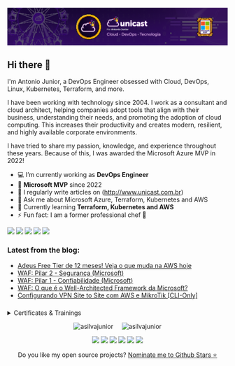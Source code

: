 <p align="center">
<img src="assets/images/banner.png">
</p>

## Hi there 👋

I'm Antonio Junior, a DevOps Engineer obsessed with Cloud, DevOps, Linux, Kubernetes, Terraform, and more.

I have been working with technology since 2004. I work as a consultant and cloud architect, helping companies adopt tools that align with their business, understanding their needs, and promoting the adoption of cloud computing. This increases their productivity and creates modern, resilient, and highly available corporate environments.

I have tried to share my passion, knowledge, and experience throughout these years. Because of this, I was awarded the Microsoft Azure MVP in 2022!


-   💻 I’m currently working as **DevOps Engineer**
-   🏅 **Microsoft MVP** since 2022
-   📝 I regularly write articles on (http://www.unicast.com.br)
-   💬 Ask me about Microsoft Azure, Terraform, Kubernetes and AWS
-   🌱 Currently learning **Terraform, Kubernetes and AWS**
-   ⚡ Fun fact: I am a former professional chef 🔪

<div> 
  <a href="https://www.linkedin.com/in/antoniocarlosjr" target="_blank"><img src="https://img.shields.io/badge/-LinkedIn-%230077B5?style=fflat&logo=linkedin&logoColor=white" target="_blank"></a>
  <a href="http://www.unicast.com.br/" target="_blank"><img src="https://img.shields.io/badge/-Website%2fBlog-blue?style=flat&logo=website&logoColor=white&link="_blank"></a> 
  <a href="https://discord.gg/S6zFKGA7hg" target="_blank"><img src="https://img.shields.io/badge/Discord-7289DA?style=flat&logo=discord&logoColor=white" target="_blank"></a> 
  <a href= "https://www.youtube.com/channel/UCYpdjQbbkBQpDWI1rapkVUA" target="_blank"><img src="https://img.shields.io/badge/YouTube-FF0000?style=flat&logo=youtube&logoColor=white" target="_blank"></a>
  <a href="https://www.instagram.com/unicastlab/" target="_blank"><img src="https://img.shields.io/badge/Instagram-E4405F?style=flat&logo=instagram&logoColor=white" target="_blank"></a>
</div>

### Latest from the blog:

<!-- Unicast:START -->
- [Adeus Free Tier de 12 meses! Veja o que muda na AWS hoje](https://unicast.com.br/posts/adeus-free-tier-de-12-meses-veja-o-que-muda-na-aws-hoje/)
- [WAF: Pilar 2 - Segurança &lpar;Microsoft&rpar;](https://unicast.com.br/posts/waf-pilar-2-seguranca-microsoft/)
- [WAF: Pilar 1 - Confiabilidade &lpar;Microsoft&rpar;](https://unicast.com.br/posts/waf-pilar-1-confiabilidade-microsoft/)
- [WAF: O que é o Well-Architected Framework da Microsoft?](https://unicast.com.br/posts/waf-o-que-e-o-well-architected-framework-da-microsoft/)
- [Configurando VPN Site to Site com AWS e MikroTik [CLI-Only]](https://unicast.com.br/posts/configurando-vpn-site-to-site-com-aws-e-mikrotik-cli-only/)
<!-- Unicast:END -->

###

<details>
  <summary> Certificates & Trainings</summary>

<!--START_SECTION:badges-->
<a href="https://www.credly.com/badges/911710dc-ff71-43a2-a547-f8642f3b076d" title="AWS Certified Cloud Practitioner"><img src="https://images.credly.com/size/80x80/images/00634f82-b07f-4bbd-a6bb-53de397fc3a6/image.png" alt="AWS Certified Cloud Practitioner" width="80" height="80"></a>
<a href="https://www.credly.com/badges/baa1d40b-1302-4363-92b0-f82506f112e2" title="CKAD: Certified Kubernetes Application Developer"><img src="https://images.credly.com/size/80x80/images/cc8adc83-1dc6-4d57-8e20-22171247e052/blob" alt="CKAD: Certified Kubernetes Application Developer" width="80" height="80"></a>
<a href="https://www.credly.com/badges/69134fdf-e47d-43e1-bc1e-d28cb067e9e2" title="CKA: Certified Kubernetes Administrator"><img src="https://images.credly.com/size/80x80/images/8b8ed108-e77d-4396-ac59-2504583b9d54/cka_from_cncfsite__281_29.png" alt="CKA: Certified Kubernetes Administrator" width="80" height="80"></a>
<a href="https://www.credly.com/badges/f8f6ae92-33b9-456c-8293-38bef226ed39" title="KCSA: Kubernetes and Cloud Native Security Associate"><img src="https://images.credly.com/size/80x80/images/67dd8a95-8876-4051-9cb9-3d97c204f85a/image.png" alt="KCSA: Kubernetes and Cloud Native Security Associate" width="80" height="80"></a>
<a href="https://www.credly.com/badges/71b9bc65-7c23-4de6-95ab-c09a267c8c6c" title="KCNA: Kubernetes and Cloud Native Associate"><img src="https://images.credly.com/size/80x80/images/f28f1d88-428a-47f6-95b5-7da1dd6c1000/KCNA_badge.png" alt="KCNA: Kubernetes and Cloud Native Associate" width="80" height="80"></a>
<a href="https://www.credly.com/badges/9489519a-82ad-462d-80cb-2817fadea1e5" title="HashiCorp Certified: Terraform Associate (003)"><img src="https://images.credly.com/size/80x80/images/ed4be915-68f8-428a-b332-40ded9084ee5/blob" alt="HashiCorp Certified: Terraform Associate (003)" width="80" height="80"></a>
<a href="https://www.credly.com/badges/17ea91fb-5cc7-4632-be32-5d53173fd57d" title="HashiCorp Certified: Terraform Associate (002)"><img src="https://images.credly.com/size/80x80/images/99289602-861e-4929-8277-773e63a2fa6f/image.png" alt="HashiCorp Certified: Terraform Associate (002)" width="80" height="80"></a>
<a href="https://www.credly.com/badges/88eb08c1-3172-4c9f-8092-707846555280" title="Linux Essentials Certificate"><img src="https://images.credly.com/size/80x80/images/009defc4-25a0-4d6f-8b2d-7fac9c7362f1/blob" alt="Linux Essentials Certificate" width="80" height="80"></a>
<a href="https://www.credly.com/badges/e0296383-db10-4a4c-8fcc-c6481a5340ac" title="2024 Microsoft Most Valuable Professional (MVP)"><img src="https://images.credly.com/size/80x80/images/9e9359a4-fe7e-4e02-8eb0-6c2b7947345a/image.png" alt="2024 Microsoft Most Valuable Professional (MVP)" width="80" height="80"></a>
<a href="https://www.credly.com/badges/743e2a8e-690c-4276-8a71-86984ef441b0" title="2023 Microsoft Most Valuable Professional (MVP)"><img src="https://images.credly.com/size/80x80/images/5c687ffb-7ab6-4fd5-bf8c-14f0178acd21/image.png" alt="2023 Microsoft Most Valuable Professional (MVP)" width="80" height="80"></a>
<a href="https://www.credly.com/badges/c1f8b14b-0ad8-4016-bfe5-815daa01663f" title="Microsoft Certified Trainer 2023-2024"><img src="https://images.credly.com/size/80x80/images/fd6bb2af-2f05-4d9b-a23e-39f8e309a82d/image.png" alt="Microsoft Certified Trainer 2023-2024" width="80" height="80"></a>
<a href="https://www.credly.com/badges/7e20dbe9-7efe-478f-a144-7ea7223f7551" title="Microsoft Certified Trainer 2022-2023"><img src="https://images.credly.com/size/80x80/images/bb4156e4-c2e1-4399-b03c-af6feb7a6cc4/image.png" alt="Microsoft Certified Trainer 2022-2023" width="80" height="80"></a>
<a href="https://www.credly.com/badges/c25a1fcb-fcaf-4e96-a830-d48e522b1c6b" title="Microsoft Certified Trainer 2021-2022"><img src="https://images.credly.com/size/80x80/images/a6ea4416-4f34-4a85-bc24-eb3fe32fd241/MCT-Microsoft_Certified_Trainer-600x600.png" alt="Microsoft Certified Trainer 2021-2022" width="80" height="80"></a>
<a href="https://www.credly.com/badges/b1d94119-57db-4c18-b803-3fde2c126d80" title="MCE: Microsoft Certified Educator"><img src="https://images.credly.com/size/80x80/images/54f7ea40-48bc-4217-b398-b81bae6de175/MCE.png" alt="MCE: Microsoft Certified Educator" width="80" height="80"></a>
<a href="https://www.credly.com/badges/f8fde9ee-611a-468f-ad3e-6d14eb96df11" title="MTA: Networking Fundamentals - Certified 2019"><img src="https://images.credly.com/size/80x80/images/0c79e2b7-b5b7-4fcb-a3c0-1a5cc9b93f18/MTA-Networking-Fundamentals-2019.png" alt="MTA: Networking Fundamentals - Certified 2019" width="80" height="80"></a>
<a href="https://www.credly.com/badges/9bdcea22-28cc-439a-818b-39158d747eef" title="Microsoft Certified: Azure Data Fundamentals"><img src="https://images.credly.com/size/80x80/images/70eb1e3f-d4de-4377-a062-b20fb29594ea/azure-data-fundamentals-600x600.png" alt="Microsoft Certified: Azure Data Fundamentals" width="80" height="80"></a>
<a href="https://www.credly.com/badges/c20046cd-5fa1-446c-ae7e-8b54ce8e9b04" title="Microsoft Certified: Security, Compliance, and Identity Fundamentals"><img src="https://images.credly.com/size/80x80/images/fc1352af-87fa-4947-ba54-398a0e63322e/security-compliance-and-identity-fundamentals-600x600.png" alt="Microsoft Certified: Security, Compliance, and Identity Fundamentals" width="80" height="80"></a>
<a href="https://www.credly.com/badges/08ffe26e-3ae3-40fa-8624-6cbe6e3aa828" title="Microsoft Certified: Azure Virtual Desktop Specialty"><img src="https://images.credly.com/size/80x80/images/ea009208-e2d6-432e-bbf6-d34d28b0835f/azure-virtual-desktop-specialty-600x600.png" alt="Microsoft Certified: Azure Virtual Desktop Specialty" width="80" height="80"></a>
<a href="https://www.credly.com/badges/e513a374-2ca1-47da-861e-932e6ceb3e69" title="Microsoft Certified: Azure Security Engineer Associate"><img src="https://images.credly.com/size/80x80/images/1ad16b6f-2c71-4a2e-ae74-ec69c4766039/azure-security-engineer-associate600x600.png" alt="Microsoft Certified: Azure Security Engineer Associate" width="80" height="80"></a>
<a href="https://www.credly.com/badges/a42a4f07-7ec6-45b1-bac8-e1d8e3c6bec9" title="Microsoft Certified: DevOps Engineer Expert"><img src="https://images.credly.com/size/80x80/images/c3ab66f8-5d59-4afa-a6c2-0ba30a1989ca/CERT-Expert-DevOps-Engineer-600x600.png" alt="Microsoft Certified: DevOps Engineer Expert" width="80" height="80"></a>
<a href="https://www.credly.com/badges/f9984e7a-aae5-473e-b1fc-dda674778437" title="AZ-400: Designing and Implementing Microsoft DevOps Solutions"><img src="https://images.credly.com/size/80x80/images/107e2eb6-f394-40eb-83d2-d8c9b7d34555/exam-az400-600x600.png" alt="AZ-400: Designing and Implementing Microsoft DevOps Solutions" width="80" height="80"></a>
<a href="https://www.credly.com/badges/fc1ee3d8-1da3-4637-ad75-ceaa6cf49e20" title="Microsoft Certified: Azure Support Engineer for Connectivity Specialty"><img src="https://images.credly.com/size/80x80/images/963586bb-5903-400b-9b0a-33ebcf7f4313/image.png" alt="Microsoft Certified: Azure Support Engineer for Connectivity Specialty" width="80" height="80"></a>
<a href="https://www.credly.com/badges/78aeccca-b405-4395-a24e-38e7ada3a7d2" title="Microsoft Certified: Azure Network Engineer Associate"><img src="https://images.credly.com/size/80x80/images/c3a2e51d-7984-48cc-a4cb-88d4e8487037/azure-network-engineer-associate-600x600.png" alt="Microsoft Certified: Azure Network Engineer Associate" width="80" height="80"></a>
<a href="https://www.credly.com/badges/e37a5456-d33a-4e98-a254-5d378d60bd79" title="Microsoft Certified: Azure Solutions Architect Expert"><img src="https://images.credly.com/size/80x80/images/987adb7e-49be-4e24-b67e-55986bd3fe66/azure-solutions-architect-expert-600x600.png" alt="Microsoft Certified: Azure Solutions Architect Expert" width="80" height="80"></a>
<a href="https://www.credly.com/badges/2b535715-812c-4c79-acea-cec5873f9551" title="AZ-304: Microsoft Azure Architect Design"><img src="https://images.credly.com/size/80x80/images/bfdff01e-a9dd-41fc-9301-8a90585c19bb/EXAM-Expert-AZ-304-600x600.png" alt="AZ-304: Microsoft Azure Architect Design" width="80" height="80"></a>
<a href="https://www.credly.com/badges/668f0958-a9b6-459c-9f91-518e84064a25" title="AZ-303: Microsoft Azure Architect Technologies"><img src="https://images.credly.com/size/80x80/images/285339cc-675a-4b1a-bdd9-283868af2fc8/EXAM-Expert-AZ-303-600x600.png" alt="AZ-303: Microsoft Azure Architect Technologies" width="80" height="80"></a>
<a href="https://www.credly.com/badges/4766ec7f-0144-4ea6-a7da-029a250d8b43" title="Microsoft Certified: Azure Administrator Associate"><img src="https://images.credly.com/size/80x80/images/336eebfc-0ac3-4553-9a67-b402f491f185/azure-administrator-associate-600x600.png" alt="Microsoft Certified: Azure Administrator Associate" width="80" height="80"></a>
<a href="https://www.credly.com/badges/25353b6e-a7aa-498a-994d-f69047bb9824" title="Microsoft Certified: Azure Fundamentals"><img src="https://images.credly.com/size/80x80/images/be8fcaeb-c769-4858-b567-ffaaa73ce8cf/image.png" alt="Microsoft Certified: Azure Fundamentals" width="80" height="80"></a>
<a href="https://www.credly.com/badges/c8892691-66bd-4b42-b0b8-56f7e5a2af17" title="ITIL 4 ® Foundation"><img src="https://images.credly.com/size/80x80/images/8b943c4b-c186-4e9f-84aa-004322b76eed/image.png" alt="ITIL 4 ® Foundation" width="80" height="80"></a>
<a href="https://www.credly.com/badges/35147390-01d9-4aa1-b785-0bc58268190b" title="Oracle Cloud Infrastructure 2019 Cloud Operations Certified Associate"><img src="https://images.credly.com/size/80x80/images/501ca080-9df7-4f25-9a22-567e91142d12/09_Associate_OCI_Cloud_Operations_2019.png" alt="Oracle Cloud Infrastructure 2019 Cloud Operations Certified Associate" width="80" height="80"></a>
<a href="https://www.credly.com/badges/16ca495a-87cc-4b6d-8c94-a6aa355bf4a3" title="Oracle Cloud Infrastructure 2019 Certified Architect Professional"><img src="https://images.credly.com/size/80x80/images/1b9e2535-31dc-405d-8c05-ee2a53d50477/11_OCI_Architect_Professional_2019.png" alt="Oracle Cloud Infrastructure 2019 Certified Architect Professional" width="80" height="80"></a>
<a href="https://www.credly.com/badges/50c68c57-99cb-4db7-903f-6d1be7bf9c46" title="Oracle Cloud Infrastructure Foundations 2020 Certified Associate"><img src="https://images.credly.com/size/80x80/images/697cf123-74b0-4356-9055-9973471d26d6/03_Oracle_Cloud_Infrastructure_Foundations_Associate.png" alt="Oracle Cloud Infrastructure Foundations 2020 Certified Associate" width="80" height="80"></a>
<a href="https://www.credly.com/badges/aca6bd90-2988-44b2-92be-2d1fbe4f3467" title="Oracle Cloud Infrastructure 2019 Certified Architect Associate"><img src="https://images.credly.com/size/80x80/images/a0c90a95-7b12-4b51-a8a5-59887be2c399/08_Associate_OCI_Architect_2019.png" alt="Oracle Cloud Infrastructure 2019 Certified Architect Associate" width="80" height="80"></a>
<a href="https://www.credly.com/badges/0a42bb2d-7a89-46e3-b150-e701c2aea01e" title="JNCIA x 5"><img src="https://images.credly.com/size/80x80/images/1971e2f3-b53d-4c15-af70-79ed979c4c93/M_01_asso_5A.png" alt="JNCIA x 5" width="80" height="80"></a>
<a href="https://www.credly.com/badges/05bce861-d98c-4271-a773-848c661f7d88" title="JNCIA x 3"><img src="https://images.credly.com/size/80x80/images/d9f1f414-d4a5-4ef9-96f8-26e3ada93583/M_01_asso_3A.png" alt="JNCIA x 3" width="80" height="80"></a>
<a href="https://www.credly.com/badges/90ccd76d-41bc-453a-93ae-49bc8b56835e" title="Juniper Networks Certified Associate, Security (JNCIA-SEC)"><img src="https://images.credly.com/size/80x80/images/c61cfe43-7e75-4636-818d-88b47e9a2b4c/L_01_asso_JNCIA-SEC.png" alt="Juniper Networks Certified Associate, Security (JNCIA-SEC)" width="80" height="80"></a>
<a href="https://www.credly.com/badges/ee5ac392-97b7-42d9-b2c3-f007208c2626" title="Juniper Networks Certified Associate, Automation and DevOps (JNCIA-DevOps)"><img src="https://images.credly.com/size/80x80/images/ad30282b-5a30-4202-a05c-9c6f4f751595/L_01_asso_JNCIA-DevOps.png" alt="Juniper Networks Certified Associate, Automation and DevOps (JNCIA-DevOps)" width="80" height="80"></a>
<a href="https://www.credly.com/badges/74eee0e9-b078-45ef-8fdd-8e3ccd112c3d" title="Juniper Networks Certified Associate, Cloud (JNCIA-Cloud)"><img src="https://images.credly.com/size/80x80/images/746fd41e-5653-4624-b7f8-eaa4b8645e78/L_01_asso_JNCIA-Cloud.png" alt="Juniper Networks Certified Associate, Cloud (JNCIA-Cloud)" width="80" height="80"></a>
<a href="https://www.credly.com/badges/89c3eb1c-1aba-48d8-8dfa-74c23906d158" title="Juniper Networks Certified Associate, Design (JNCIA-Design)"><img src="https://images.credly.com/size/80x80/images/fc3921b5-3f3e-4869-b55b-ddb94249c0bb/image.png" alt="Juniper Networks Certified Associate, Design (JNCIA-Design)" width="80" height="80"></a>
<a href="https://www.credly.com/badges/62399ff7-8234-4a8f-a699-333517f6ede6" title="Juniper Networks Certified Associate, Junos (JNCIA-Junos)"><img src="https://images.credly.com/size/80x80/images/115e08d1-6b0c-40b2-aa15-5906022f4db0/L_01_asso_JNCIA-Junos.png" alt="Juniper Networks Certified Associate, Junos (JNCIA-Junos)" width="80" height="80"></a>
<!--END_SECTION:badges-->

</details>

<p align="center">
  <img src="https://github-readme-stats.vercel.app/api?username=asilvajunior&show_icons=true&theme=dracula&include_all_commits=true&count_private=true" alt="asilvajunior" width="400"/>
  &nbsp;&nbsp;&nbsp;
  <img src="https://github-readme-stats.vercel.app/api/top-langs?username=asilvajunior&show_icons=true&theme=dracula&locale=en&layout=compact" alt="asilvajunior" width="300"/>
</p>

<p align="center">
 <a href="AZURE"><img src="https://custom-icon-badges.demolab.com/badge/Microsoft%20Azure-0089D6?logo=msazure&logoColor=white"></a>
 <a href="AWS"><img src="https://custom-icon-badges.demolab.com/badge/AWS-%23FF9900.svg?logo=aws&logoColor=white"></a>
 <a href="LINUX"><img src="https://img.shields.io/badge/-Linux-FCC624?style=flat&logo=linux&logoColor=000000"></a>
 <a href="DEBIAN"><img src="https://img.shields.io/badge/Debian-D70A53?style=flat&logo=debian&logoColor=000000"></a>
 <a href="KUBERNETES"><img src="https://img.shields.io/badge/kubernetes-%23326ce5.svg?style=flat&logo=kubernetes&logoColor=3C93FF"></a>
 <a href="TERRAFORM"><img src="https://img.shields.io/badge/terraform-%235835CC.svg?style=flat&logo=terraform&logoColor=white"></a>
</p>

 <p align='center'>
  Do you like my open source projects? <a href='https://stars.github.com/nominate/'>Nominate me to Github Stars ⭐</a>
</p>

